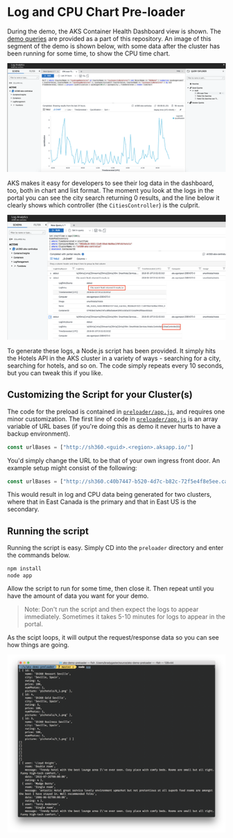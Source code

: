 # Log and CPU Chart Pre-loader

During the demo, the AKS Container Health Dashboard view is shown. The [demo queries](../queries) are provided as a part of this repository. An image of this segment of the demo is shown below, with some data after the cluster has been running for some time, to show the CPU time chart. 

![CPU Chart](../media/cpu-chart.png)

AKS makes it easy for developers to see their log data in the dashboard, too, both in chart and list format. The moment you look at the logs in the portal you can see the city search returning 0 results, and the line below it clearly shows which controller (the `CitiesController`) is the culprit. 

![Log View](../media/log-view.png)

To generate these logs, a Node.js script has been provided. It simply hits the Hotels API in the AKS cluster in a variety of ways - searching for a city, searching for hotels, and so on. The code simply repeats every 10 seconds, but you can tweak this if you like. 

## Customizing the Script for your Cluster(s)
The code for the preload is contained in [`preloader/app.js`](../preloader/app.js), and requires one minor customization. The first line of code in [`preloader/app.js`](../preloader/app.js) is an array variable of URL bases (if you're doing this as demo it never hurts to have a backup environment). 

```javascript
const urlBases = ["http://sh360.<guid>.<region>.aksapp.io/"]
```

You'd simply change the URL to be that of your own ingress front door. An example setup might consist of the following:

```javascript
const urlBases = ["http://sh360.c40b7447-b520-4d7c-b82c-72f5e4f8e5ee.canadaeast.aksapp.io","http://sh360.0e3c804c-abd2-4445-8aad-c9dee3200185.eastus.aksapp.io/"];
```

This would result in log and CPU data being generated for two clusters, where that in East Canada is the primary and that in East US is the secondary. 

## Running the script

Running the script is easy. Simply CD into the `preloader` directory and enter the commands below. 

```
npm install
node app
```

Allow the script to run for some time, then close it. Then repeat until you have the amount of data you want for your demo. 

> Note: Don't run the script and then expect the logs to appear immediately. Sometimes it takes 5-10 minutes for logs to appear in the portal. 

As the scipt loops, it will output the request/response data so you can see how things are going. 

![Preloader running](../media/preloader-running.png)
